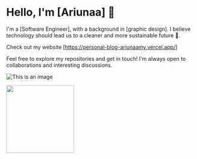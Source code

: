 # Hello, I'm [Ariunaa] 👋

I'm a [Software Engineer], with a background in [graphic design]. 
I believe technology should lead us to a cleaner and more sustainable future 🌱.


 Check out my website [https://personal-blog-ariunaamy.vercel.app/]



Feel free to explore my repositories and get in touch! I'm always open to collaborations and interesting discussions.


![This is an image](https://64.media.tumblr.com/21599ecadc5de1e3e232ec49d7ff2866/tumblr_ompbhuqheK1sn231po7_400.gif)



<img height="180em" src="https://github-readme-stats.vercel.app/api?username=ariunaamy&show_icons=true&hide_border=true&&count_private=true&include_all_commits=true" />
